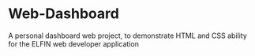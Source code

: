 # Web-Dashboard
A personal dashboard web project, to demonstrate HTML and CSS ability for the ELFIN web developer application
